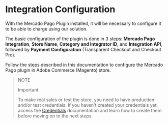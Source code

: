 # Integration Configuration

With the Mercado Pago Plugin installed, it will be necessary to configure it to be able to charge using our solution.

The basic configuration of the plugin is done in 3 steps: **Mercado Pago Integration**, **Store Name**, **Category and Integrator ID**, and **Integration API**, followed by **Payment Configuration** (Transparent Checkout and Checkout Pro).

Follow the steps described in this documentation to configure the Mercado Pago plugin in Adobe Commerce (Magento) store.

> NOTE
>
> Important
>
> To make real sales or test the store, you need to have production and/or test credentials. If you haven't created your credentials yet, access the [Credentials](/developers/en/guides/additional-content/credentials/credentials) documentation and learn how to create them before moving on to the next steps.